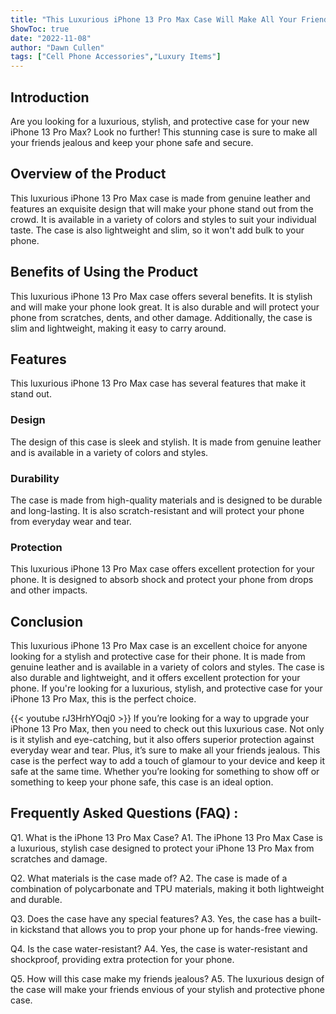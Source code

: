 ```yaml
---
title: "This Luxurious iPhone 13 Pro Max Case Will Make All Your Friends Jealous!"
ShowToc: true 
date: "2022-11-08"
author: "Dawn Cullen" 
tags: ["Cell Phone Accessories","Luxury Items"]
---
```

## Introduction
Are you looking for a luxurious, stylish, and protective case for your new iPhone 13 Pro Max? Look no further! This stunning case is sure to make all your friends jealous and keep your phone safe and secure. 

## Overview of the Product
This luxurious iPhone 13 Pro Max case is made from genuine leather and features an exquisite design that will make your phone stand out from the crowd. It is available in a variety of colors and styles to suit your individual taste. The case is also lightweight and slim, so it won't add bulk to your phone. 

## Benefits of Using the Product
This luxurious iPhone 13 Pro Max case offers several benefits. It is stylish and will make your phone look great. It is also durable and will protect your phone from scratches, dents, and other damage. Additionally, the case is slim and lightweight, making it easy to carry around. 

## Features
This luxurious iPhone 13 Pro Max case has several features that make it stand out. 

### Design
The design of this case is sleek and stylish. It is made from genuine leather and is available in a variety of colors and styles. 

### Durability
The case is made from high-quality materials and is designed to be durable and long-lasting. It is also scratch-resistant and will protect your phone from everyday wear and tear. 

### Protection
This luxurious iPhone 13 Pro Max case offers excellent protection for your phone. It is designed to absorb shock and protect your phone from drops and other impacts. 

## Conclusion
This luxurious iPhone 13 Pro Max case is an excellent choice for anyone looking for a stylish and protective case for their phone. It is made from genuine leather and is available in a variety of colors and styles. The case is also durable and lightweight, and it offers excellent protection for your phone. If you're looking for a luxurious, stylish, and protective case for your iPhone 13 Pro Max, this is the perfect choice.

{{< youtube rJ3HrhYOqj0 >}} 
If you’re looking for a way to upgrade your iPhone 13 Pro Max, then you need to check out this luxurious case. Not only is it stylish and eye-catching, but it also offers superior protection against everyday wear and tear. Plus, it’s sure to make all your friends jealous. This case is the perfect way to add a touch of glamour to your device and keep it safe at the same time. Whether you’re looking for something to show off or something to keep your phone safe, this case is an ideal option.

## Frequently Asked Questions (FAQ) :
Q1. What is the iPhone 13 Pro Max Case?
A1. The iPhone 13 Pro Max Case is a luxurious, stylish case designed to protect your iPhone 13 Pro Max from scratches and damage.

Q2. What materials is the case made of?
A2. The case is made of a combination of polycarbonate and TPU materials, making it both lightweight and durable.

Q3. Does the case have any special features?
A3. Yes, the case has a built-in kickstand that allows you to prop your phone up for hands-free viewing.

Q4. Is the case water-resistant?
A4. Yes, the case is water-resistant and shockproof, providing extra protection for your phone.

Q5. How will this case make my friends jealous?
A5. The luxurious design of the case will make your friends envious of your stylish and protective phone case.


